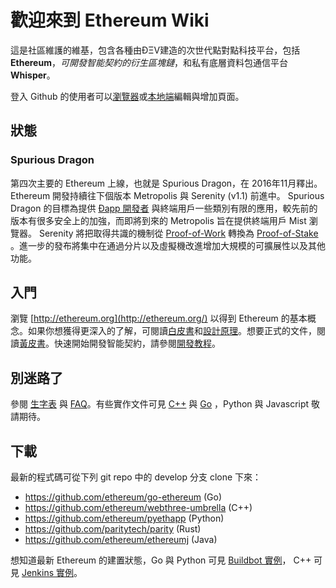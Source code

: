 <!-- TITLE: [Chinese] Ethereum TOC -->



# 歡迎來到 Ethereum Wiki

這是社區維護的維基，包含各種由ÐΞV建造的次世代點對點科技平台，包括 **Ethereum**，_可開發智能契約的衍生區塊鏈_，和私有底層資料包通信平台**Whisper**。

登入 Github 的使用者可以[瀏覽器](https://help.github.com/articles/editing-wiki-pages-via-the-online-interface)或[本地端](https://help.github.com/articles/adding-and-editing-wiki-pages-locally)編輯與增加頁面。

## 狀態

### Spurious Dragon

第四次主要的 Ethereum 上線，也就是 Spurious Dragon，在 2016年11月釋出。Ethereum 開發持續往下個版本 Metropolis 與 Serenity (v1.1) 前進中。 Spurious Dragon 的目標為提供 [Ðapp 開發者](http://wikijs.ethereum.wiki/Dapp-Developer-Resources) 與終端用戶一些類別有限的應用，較先前的版本有很多安全上的加強，而即將到來的 Metropolis 旨在提供終端用戶 Mist 瀏覽器。 Serenity 將把取得共識的機制從 [Proof-of-Work](https://github.com/ethereum/wiki/wiki/Ethash) 轉換為 [Proof-of-Stake](https://blog.ethereum.org/2015/08/01/introducing-casper-friendly-ghost/) 。進一步的發布將集中在通過分片以及虛擬機改進增加大規模的可擴展性以及其他功能。

## 入門

瀏覽 [http://ethereum.org](http://ethereum.org/) 以得到 Ethereum 的基本概念。如果你想獲得更深入的了解，可閱讀[白皮書](http://wikijs.ethereum.wiki/White-Paper)和[設計原理](https://github.com/ethereum/wiki/wiki/Design-Rationale)。想要正式的文件，閱讀[黃皮書](http://gavwood.com/Paper.pdf)。快速開始開發智能契約，請參閱[開發教程](https://github.com/ethereum/wiki/wiki/Ethereum-Development-Tutorial)。

## 別迷路了
參閱 [生字表](http://wikijs.ethereum.wiki/Glossary) 與 [FAQ](https://github.com/ethereum/wiki/wiki/FAQ)。有些實作文件可見 [C++](https://github.com/ethereum/webthree-umbrella/wiki) 與 [Go](https://github.com/ethereum/go-ethereum/wiki) ，Python 與 Javascript 敬請期待。

## 下載
最新的程式碼可從下列 git repo 中的 develop 分支 clone 下來：

- https://github.com/ethereum/go-ethereum (Go)
- https://github.com/ethereum/webthree-umbrella (C++)
- https://github.com/ethereum/pyethapp (Python)
- https://github.com/paritytech/parity (Rust)
- https://github.com/ethereum/ethereumj (Java)

想知道最新 Ethereum 的建置狀態，Go 與 Python 可見 [Buildbot 實例](http://build.ethdev.com/console)， C++ 可見 [Jenkins 實例](http://52.28.164.97/)。